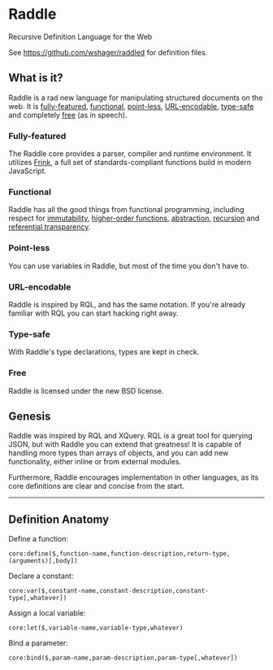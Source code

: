 # Raddle
Recursive Definition Language for the Web

See https://github.com/wshager/raddled for definition files.


## What is it?

Raddle is a rad new language for manipulating structured documents on the web. It is [fully-featured](#fully-featured), [functional](#functional), [point-less](#point-less), [URL-encodable](#url-encodable), [type-safe](#type-safe) and completely [free](#free) (as in speech).

### Fully-featured

The Raddle core provides a parser, compiler and runtime environment. It utilizes [Frink](https://github.com/wshager/frink), a full set of standards-compliant functions build in modern JavaScript.

### Functional

Raddle has all the good things from functional programming, including respect for [immutability](http://en.wikipedia.org/wiki/Immutable_object), [higher-order functions](http://en.wikipedia.org/wiki/Higher-order_function), [abstraction](http://en.wikipedia.org/wiki/Lambda_calculus), [recursion](http://en.wikipedia.org/wiki/Recursion_%28computer_science%29) and [referential transparency](http://en.wikipedia.org/wiki/Referential_transparency_%28computer_science%29).

### Point-less

You can use variables in Raddle, but most of the time you don't have to.

### URL-encodable

Raddle is inspired by RQL, and has the same notation. If you're already familiar with RQL you can start hacking right away.

### Type-safe

With Raddle's type declarations, types are kept in check.

### Free

Raddle is licensed under the new BSD license.


## Genesis

Raddle was inspired by RQL and XQuery. RQL is a great tool for querying JSON, but with Raddle you can extend that greatness! It is capable of handling more types than arrays of objects, and you can add new functionality, either inline or from external modules.

Furthermore, Raddle encourages implementation in other languages, as its core definitions are clear and concise from the start.
____

## Definition Anatomy


Define a function:

`core:define($,function-name,function-description,return-type,(arguments)[,body])`


Declare a constant:

`core:var($,constant-name,constant-description,constant-type[,whatever])`


Assign a local variable:

`core:let($,variable-name,variable-type,whatever)`


Bind a parameter:

`core:bind($,param-name,param-description,param-type[,whatever])`



